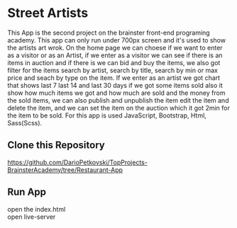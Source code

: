 # Street Artists

This App is the second project on the brainster front-end programing academy. This app can only run under 700px screen and it's used to show the artists art wrok. On the home page we can choese if we want to enter as a visitor or as an Artist, if we enter as a visitor we can see if there is an items in auction and if there is we can bid and buy the items, we also got filter for the items search by artist, search by title, search by min or max price and seach by type on the item. If we enter as an artist we got chart that shows last 7 last 14 and last 30 days if we got some items sold also it show how much items we got and how much are sold and the money from the sold items, we can also publish and unpublish the item edit the item and delete the item, and we can set the item on the auction which it got 2min for the item to be sold. For this app is used JavaScript, Bootstrap, Html, Sass(Scss).

## Clone this Repository

https://github.com/DarioPetkovski/TopProjects-BrainsterAcademy/tree/Restaurant-App

## Run App

open the index.html <br/>
open live-server
